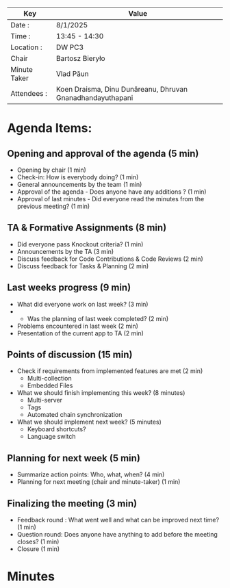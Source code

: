 | Key          | Value                                                      |
|--------------|------------------------------------------------------------|
| Date :       | 8/1/2025                                                   |
| Time :       | 13:45 - 14:30                                              |
| Location :   | DW PC3                                                     |
| Chair        | Bartosz Bieryło                                            |
| Minute Taker | Vlad Păun                                                  |
| Attendees :  | Koen Draisma, Dinu Dunăreanu, Dhruvan Gnanadhandayuthapani |

# Agenda Items:

## Opening and approval of the agenda (5 min)

- Opening by chair (1 min)
- Check-in: How is everybody doing? (1 min)
- General announcements by the team (1 min)
- Approval of the agenda - Does anyone have any additions ? (1 min)
- Approval of last minutes - Did everyone read the minutes from the previous meeting? (1 min)

## TA & Formative Assignments (8 min)

- Did everyone pass Knockout criteria? (1 min)
- Announcements by the TA (3 min)
- Discuss feedback for Code Contributions & Code Reviews (2 min)
- Discuss feedback for Tasks & Planning (2 min)

## Last weeks progress (9 min)

- What did everyone work on last week? (3 min)
- - Was the planning of last week completed? (2 min)
- Problems encountered in last week (2 min)
- Presentation of the current app to TA (2 min)

## Points of discussion (15 min)
- Check if requirements from implemented features are met (2 min)
    - Multi-collection
    - Embedded Files
- What we should finish implementing this week? (8 minutes)
    - Multi-server
    - Tags
    - Automated chain synchronization
- What we should implement next week? (5 minutes)
    - Keyboard shortcuts?
    - Language switch

## Planning for next week (5 min)

- Summarize action points: Who, what, when? (4 min)
- Planning for next meeting (chair and minute-taker) (1 min)

## Finalizing the meeting (3 min)

- Feedback round : What went well and what can be improved next time? (1 min)
- Question round: Does anyone have anything to add before the meeting closes? (1 min)
- Closure (1 min)

# Minutes
